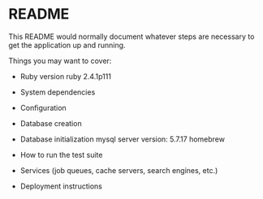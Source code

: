 # README

This README would normally document whatever steps are necessary to get the
application up and running.

Things you may want to cover:

* Ruby version
ruby 2.4.1p111

* System dependencies

* Configuration

* Database creation

* Database initialization
mysql server version: 5.7.17 homebrew

* How to run the test suite

* Services (job queues, cache servers, search engines, etc.)

* Deployment instructions
